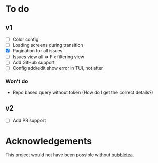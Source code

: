 # To do
## v1
- [ ] Color config
- [ ] Loading screens during transition
- [x] Pagination for all issues
- [ ] Issues view all => Fix filtering view
- [ ] Add GitHub support
- [ ] Config add/edit show error in TUI, not after

### Won't do
- Repo based query without token (How do I get the correct details?)

## v2
- [ ] Add PR support

# Acknowledgements
This project would not have been possible without [bubbletea](https://github.com/charmbracelet/bubbletea/).
